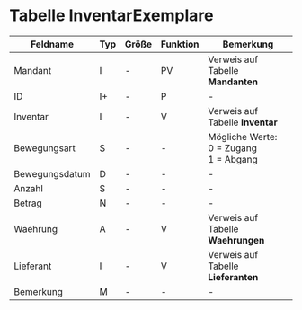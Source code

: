 # Tabelle InventarExemplare



| Feldname       | Typ | Größe | Funktion | Bemerkung                                |
|----------------|-----|-------|----------|------------------------------------------|
| Mandant        | I   | -     | PV       | Verweis auf Tabelle **Mandanten**        |
| ID             | I+  | -     | P        | -                                        |
| Inventar       | I   | -     | V        | Verweis auf Tabelle **Inventar**         |
| Bewegungsart   | S   | -     | -        | Mögliche Werte:<br/>0 = Zugang<br/>1 = Abgang |
| Bewegungsdatum | D   | -     | -        | -                                        |
| Anzahl         | S   | -     | -        | -                                        |
| Betrag         | N   | -     | -        | -                                        |
| Waehrung       | A   | -     | V        | Verweis auf Tabelle **Waehrungen**       |
| Lieferant      | I   | -     | V        | Verweis auf Tabelle **Lieferanten**      |
| Bemerkung      | M   | -     | -        | -                                        |






